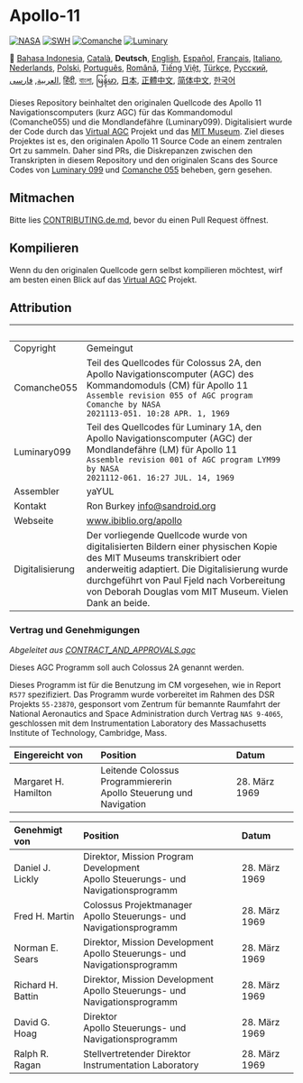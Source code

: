 # Apollo-11
[![NASA][1]][2]
[![SWH]][SWH_URL]
[![Comanche]][ComancheMilestone]
[![Luminary]][LuminaryMilestone]

:crossed_flags:
[Bahasa Indonesia][ID],
[Català][CA],
**Deutsch**,
[English][EN],
[Español][ES],
[Français][FR],
[Italiano][IT],
[Nederlands][NL],
[Polski][PL],
[Português][PT_BR],
[Română][RO],
[Tiếng Việt][VI],
[Türkçe][TR],
[Русский][RU],
[العربية][AR],
[فارسی][FA],
[हिंदी][HI_IN],
[বাংলা][BD_BN],
[မြန်မာ][MM],
[日本][JA],
[正體中文][ZH_TW],
[简体中文][ZH_CN],
[한국어][KO_KR]

[AR]:README.ar.md
[BD_BN]:README.bd_bn.md
[CA]:README.ca.md
[DE]:README.de.md
[EN]:README.md
[ES]:README.es.md
[FA]:README.fa.md
[FR]:README.fr.md
[HI_IN]:README.hi_in.md
[ID]:README.id.md
[IT]:README.it.md
[JA]:README.ja.md
[KO_KR]:README.ko_kr.md
[MM]:README.mm.md
[PL]:README.pl.md
[PT_BR]:README.pt_br.md
[RO]:README.ro.md
[RU]:README.ru.md
[TR]:README.tr.md
[VI]:README.vi.md
[ZH_CN]:README.zh_cn.md
[ZH_TW]:README.zh_tw.md
[NL]:README.nl.md

Dieses Repository beinhaltet den originalen Quellcode des Apollo 11
Navigationscomputers (kurz AGC) für das Kommandomodul (Comanche055)
und die Mondlandefähre (Luminary099). Digitalisiert wurde der Code
durch das [Virtual AGC][3] Projekt und das [MIT Museum][4]. Ziel
dieses Projektes ist es, den originalen Apollo 11 Source Code an einem
zentralen Ort zu sammeln. Daher sind PRs, die Diskrepanzen zwischen
den Transkripten in diesem Repository und den originalen Scans des
Source Codes von [Luminary 099][5] und [Comanche 055][6] beheben, gern
gesehen.

## Mitmachen
Bitte lies [CONTRIBUTING.de.md][7], bevor du einen Pull Request öffnest.

## Kompilieren
Wenn du den originalen Quellcode gern selbst kompilieren möchtest,
wirf am besten einen Blick auf das [Virtual AGC][8] Projekt.

## Attribution

&nbsp;          | &nbsp;
:-------------- | :-----
Copyright       | Gemeingut
Comanche055     | Teil des Quellcodes für Colossus 2A, den Apollo Navigationscomputer (AGC) des Kommandomoduls (CM) für Apollo 11<br>`Assemble revision 055 of AGC program Comanche by NASA`<br>`2021113-051. 10:28 APR. 1, 1969`
Luminary099     | Teil des Quellcodes für Luminary 1A, den Apollo Navigationscomputer (AGC) der Mondlandefähre (LM) für Apollo 11<br>`Assemble revision 001 of AGC program LYM99 by NASA`<br>`2021112-061. 16:27 JUL. 14, 1969`
Assembler       | yaYUL
Kontakt         | Ron Burkey <info@sandroid.org>
Webseite        | www.ibiblio.org/apollo
Digitalisierung | Der vorliegende Quellcode wurde von digitalisierten Bildern einer physischen Kopie des MIT Museums transkribiert oder anderweitig adaptiert. Die Digitalisierung wurde durchgeführt von Paul Fjeld nach Vorbereitung von Deborah Douglas vom MIT Museum. Vielen Dank an beide.

### Vertrag und Genehmigungen
*Abgeleitet aus [CONTRACT_AND_APPROVALS.agc]*

Dieses AGC Programm soll auch Colossus 2A genannt werden.

Dieses Programm ist für die Benutzung im CM vorgesehen, wie in Report `R577` spezifiziert. Das Programm wurde vorbereitet im Rahmen des DSR Projekts `55-23870`, gesponsort vom Zentrum für bemannte Raumfahrt der National Aeronautics and Space Administration durch Vertrag `NAS 9-4065`, geschlossen mit dem Instrumentation Laboratory des Massachusetts Institute of Technology, Cambridge, Mass.

Eingereicht von       | Position | Datum
:-------------------- | :------- | :----
Margaret H. Hamilton  | Leitende Colossus Programmiererin<br>Apollo Steuerung und Navigation | 28. März 1969

Genehmigt von      | Position | Datum
:----------------- | :------- | :----
Daniel J. Lickly   | Direktor, Mission Program Development<br>Apollo Steuerungs- und Navigationsprogramm | 28. März 1969
Fred H. Martin     | Colossus Projektmanager<br>Apollo Steuerungs- und Navigationsprogramm | 28. März 1969
Norman E. Sears    | Direktor, Mission Development<br>Apollo Steuerungs- und Navigationsprogramm | 28. März 1969
Richard H. Battin  | Direktor, Mission Development<br>Apollo Steuerungs- und Navigationsprogramm | 28. März 1969
David G. Hoag      | Direktor<br>Apollo Steuerungs- und Navigationsprogramm | 28. März 1969
Ralph R. Ragan     | Stellvertretender Direktor<br>Instrumentation Laboratory | 28. März 1969

[CONTRACT_AND_APPROVALS.agc]:https://github.com/chrislgarry/Apollo-11/blob/master/Comanche055/CONTRACT_AND_APPROVALS.agc
[1]:https://cdn.rawgit.com/aleen42/badges/c9246f74/src/nasa.svg
[2]:https://www.nasa.gov/mission_pages/apollo/missions/apollo11.html
[3]:http://www.ibiblio.org/apollo/
[4]:http://web.mit.edu/museum/
[5]:http://www.ibiblio.org/apollo/ScansForConversion/Luminary099/
[6]:http://www.ibiblio.org/apollo/ScansForConversion/Comanche055/
[7]:CONTRIBUTING.de.md
[8]:https://github.com/rburkey2005/virtualagc
[SWH]:https://archive.softwareheritage.org/badge/origin/https://github.com/chrislgarry/Apollo-11/
[SWH_URL]:https://archive.softwareheritage.org/browse/origin/https://github.com/chrislgarry/Apollo-11/
[Comanche]:https://badgen.net/github/milestones/chrislgarry/Apollo-11/1
[ComancheMilestone]:https://github.com/chrislgarry/Apollo-11/milestone/1
[Luminary]:https://badgen.net/github/milestones/chrislgarry/Apollo-11/2
[LuminaryMilestone]:https://github.com/chrislgarry/Apollo-11/milestone/2
